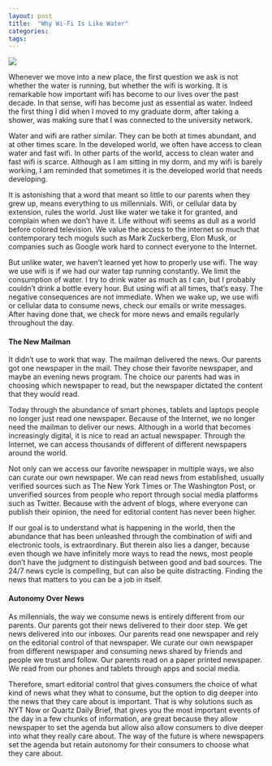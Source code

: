 ```yaml
---
layout: post
title:  "Why Wi-Fi Is Like Water"
categories: 
tags: 
---
```


![](https://cdn-images-1.medium.com/max/1600/1*oatXOVulC8f3ZRvR6q06uA.png)

Whenever we move into a new place, the first question we ask is not whether the water is running, but whether the wifi is working. It is remarkable how important wifi has become to our lives over the past decade. In that sense, wifi has become just as essential as water. Indeed the first thing I did when I moved to my graduate dorm, after taking a shower, was making sure that I was connected to the university network.

Water and wifi are rather similar. They can be both at times abundant, and at other times scare. In the developed world, we often have access to clean water and fast wifi. In other parts of the world, access to clean water and fast wifi is scarce. Although as I am sitting in my dorm, and my wifi is barely working, I am reminded that sometimes it is the developed world that needs developing.

It is astonishing that a word that meant so little to our parents when they grew up, means everything to us millennials. Wifi, or cellular data by extension, rules the world. Just like water we take it for granted, and complain when we don’t have it. Life without wifi seems as dull as a world before colored television. We value the access to the internet so much that contemporary tech moguls such as Mark Zuckerberg, Elon Musk, or companies such as Google work hard to connect everyone to the Internet.

But unlike water, we haven’t learned yet how to properly use wifi. The way we use wifi is if we had our water tap running constantly. We limit the consumption of water. I try to drink water as much as I can, but I probably couldn’t drink a bottle every hour. But using wifi at all times, that’s easy. The negative consequences are not immediate. When we wake up, we use wifi or cellular data to consume news, check our emails or write messages. After having done that, we check for more news and emails regularly throughout the day.

#### The New Mailman

It didn’t use to work that way. The mailman delivered the news. Our parents got one newspaper in the mail. They chose their favorite newspaper, and maybe an evening news program. The choice our parents had was in choosing which newspaper to read, but the newspaper dictated the content that they would read.

Today through the abundance of smart phones, tablets and laptops people no longer just read one newspaper. Because of the Internet, we no longer need the mailman to deliver our news. Although in a world that becomes increasingly digital, it is nice to read an actual newspaper. Through the Internet, we can access thousands of different of different newspapers around the world.

Not only can we access our favorite newspaper in multiple ways, we also can curate our own newspaper. We can read news from established, usually verified sources such as The New York Times or The Washington Post, or unverified sources from people who report through social media platforms such as Twitter. Because with the advent of blogs, where everyone can publish their opinion, the need for editorial content has never been higher.

If our goal is to understand what is happening in the world, then the abundance that has been unleashed through the combination of wifi and electronic tools, is extraordinary. But therein also lies a danger, because even though we have infinitely more ways to read the news, most people don’t have the judgment to distinguish between good and bad sources. The 24/7 news cycle is compelling, but can also be quite distracting. Finding the news that matters to you can be a job in itself.

#### Autonomy Over News

As millennials, the way we consume news is entirely different from our parents. Our parents got their news delivered to their door step. We get news delivered into our inboxes. Our parents read one newspaper and rely on the editorial control of that newspaper. We curate our own newspaper from different newspaper and consuming news shared by friends and people we trust and follow. Our parents read on a paper printed newspaper. We read from our phones and tablets through apps and social media.

Therefore, smart editorial control that gives consumers the choice of what kind of news what they what to consume, but the option to dig deeper into the news that they care about is important. That is why solutions such as NYT Now or Quartz Daily Brief, that gives you the most important events of the day in a few chunks of information, are great because they allow newspaper to set the agenda but allow also allow consumers to dive deeper into what they really care about. The way of the future is where newspapers set the agenda but retain autonomy for their consumers to choose what they care about.
